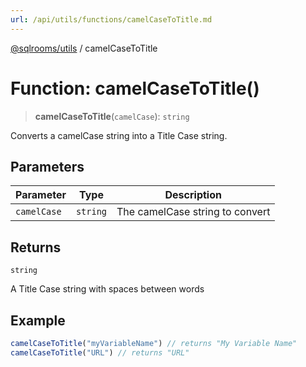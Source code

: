 ```yaml
---
url: /api/utils/functions/camelCaseToTitle.md
---
```

[@sqlrooms/utils](../index.md) / camelCaseToTitle

# Function: camelCaseToTitle()

> **camelCaseToTitle**(`camelCase`): `string`

Converts a camelCase string into a Title Case string.

## Parameters

| Parameter | Type | Description |
| ------ | ------ | ------ |
| `camelCase` | `string` | The camelCase string to convert |

## Returns

`string`

A Title Case string with spaces between words

## Example

```ts
camelCaseToTitle("myVariableName") // returns "My Variable Name"
camelCaseToTitle("URL") // returns "URL"
```
